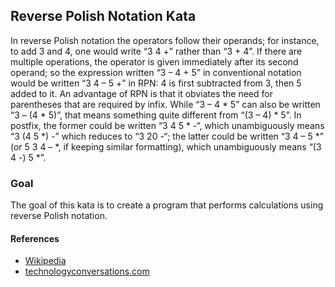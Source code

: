 ## Reverse Polish Notation Kata

In reverse Polish notation the operators follow their operands; for instance, to add 3 and 4, one would write “3 4 +” rather than “3 + 4”. If there are multiple operations, the operator is given immediately after its second operand; so the expression written “3 – 4 + 5” in conventional notation would be written “3 4 – 5 +” in RPN: 4 is first subtracted from 3, then 5 added to it. An advantage of RPN is that it obviates the need for parentheses that are required by infix. While “3 – 4 * 5” can also be written “3 – (4 * 5)”, that means something quite different from “(3 – 4) * 5”. In postfix, the former could be written “3 4 5 * -“, which unambiguously means “3 (4 5 *) -” which reduces to “3 20 -“; the latter could be written “3 4 – 5 *” (or 5 3 4 – *, if keeping similar formatting), which unambiguously means “(3 4 -) 5 *”.

### Goal

The goal of this kata is to create a program that performs calculations using reverse Polish notation.

#### References

* [Wikipedia](http://en.wikipedia.org/wiki/Reverse_Polish_notation)
* [technologyconversations.com](https://technologyconversations.com/2014/03/28/java-8-tutorial-through-katas-reverse-polish-notation-medium/)